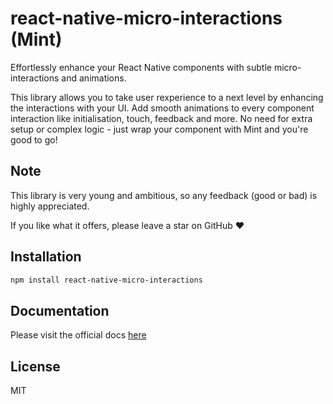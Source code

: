 # react-native-micro-interactions (Mint)

Effortlessly enhance your React Native components with subtle micro-interactions and animations.

This library allows you to take user rexperience to a next level by enhancing the interactions with your UI. Add smooth animations to every component interaction like initialisation, touch, feedback and more. No need for extra setup or complex logic - just wrap your component with Mint and you're good to go!

## Note

This library is very young and ambitious, so any feedback (good or bad) is highly appreciated.

If you like what it offers, please leave a star on GitHub ❤️

## Installation

```sh
npm install react-native-micro-interactions
```

## Documentation

Please visit the official docs [here](https://mint-docs.vercel.app/)

## License

MIT
